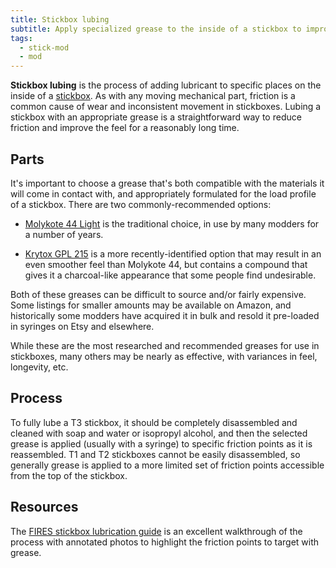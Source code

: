 ```yaml
---
title: Stickbox lubing
subtitle: Apply specialized grease to the inside of a stickbox to improve the smoothness of the movement.
tags:
  - stick-mod
  - mod
---
```


**Stickbox lubing** is the process of adding lubricant to specific places on the inside of a [stickbox](/analog-stick/stickbox). As with any moving mechanical part, friction is a common cause of wear and inconsistent movement in stickboxes. Lubing a stickbox with an appropriate grease is a straightforward way to reduce friction and improve the feel for a reasonably long time.

## Parts

It's important to choose a grease that's both compatible with the materials it will come in contact with, and appropriately formulated for the load profile of a stickbox. There are two commonly-recommended options:

- [Molykote 44 Light](https://www.dupont.com/products/molykote-44-light-high-temperature-grease.html) is the traditional choice, in use by many modders for a number of years.

- [Krytox GPL 215](https://www.krytox.com/en/-/media/files/krytox/krytox-gpl-105-205-215-225.pdf?rev=82945e8528154d6d9b17636cdd8e22e9&hash=C686C2FB3A2E4CA6ABF1F963AE3BA435) is a more recently-identified option that may result in an even smoother feel than Molykote 44, but contains a compound that gives it a charcoal-like appearance that some people find undesirable.

Both of these greases can be difficult to source and/or fairly expensive. Some listings for smaller amounts may be available on Amazon, and historically some modders have acquired it in bulk and resold it pre-loaded in syringes on Etsy and elsewhere.

While these are the most researched and recommended greases for use in stickboxes, many others may be nearly as effective, with variances in feel, longevity, etc.

## Process

To fully lube a T3 stickbox, it should be completely disassembled and cleaned with soap and water or isopropyl alcohol, and then the selected grease is applied (usually with a syringe) to specific friction points as it is reassembled. T1 and T2 stickboxes cannot be easily disassembled, so generally grease is applied to a more limited set of friction points accessible from the top of the stickbox.

## Resources

The [FIRES stickbox lubrication guide](https://firescc.com/mod-guides#/stickbox-lubrication-guide) is an excellent walkthrough of the process with annotated photos to highlight the friction points to target with grease.
